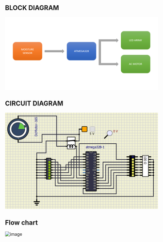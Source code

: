 
## BLOCK DIAGRAM

![image](https://github.com/tejas-rv/M2_OverheadTank/blob/main/2_Design/BD.png)

## CIRCUIT DIAGRAM

![image](https://github.com/tejas-rv/M2_OverheadTank/blob/main/2_Design/CD.png)

## Flow chart
![image](https://user-images.githubusercontent.com/86293096/164517704-dd6827f6-ea7b-4273-8f4d-7cacab4e2a1c.png)
